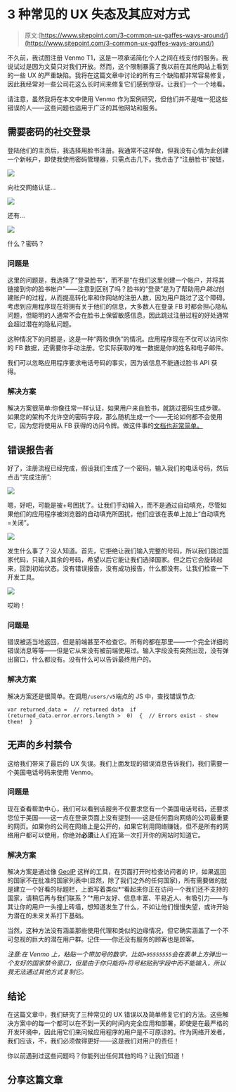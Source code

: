 # 3 种常见的 UX 失态及其应对方式

> 原文:[https://www.sitepoint.com/3-common-ux-gaffes-ways-around/](https://www.sitepoint.com/3-common-ux-gaffes-ways-around/)

不久前，我试图注册 Venmo T1，这是一项承诺简化个人之间在线支付的服务。我说试过是因为文莫只对我们开放。然而，这个限制暴露了我以前在其他网站上看到的一些 UX 的严重缺陷。我将在这篇文章中讨论的所有三个缺陷都非常容易修复，因此我经常对一些公司花这么长时间来修复它们感到惊讶。让我们一个一个地看。

请注意，虽然我将在本文中使用 Venmo 作为案例研究，但他们并不是唯一犯这些错误的人——这些问题也适用于广泛的其他网站和服务。

## 需要密码的社交登录

登陆他们的主页后，我选择用脸书注册。我通常不这样做，但我没有心情为此创建一个新帐户，即使我使用密码管理器，只需点击几下。我点击了“注册脸书”按钮，

![](../Images/c73a15785edd05a14a0adc7b0963cd0d.png)

向社交网络认证…

![](../Images/1b462d09a1fae215f3924d861061f4b7.png)

还有…

![](../Images/b05210c6da65224a282e18e538b00b46.png)

什么？密码？

### 问题是

这里的问题是，我选择了“登录脸书”，而不是“在我们这里创建一个帐户，并将其链接到你的脸书帐户”——注意到区别了吗？脸书的“登录”是为了帮助用户*跳过*创建账户的过程，从而提高转化率和你网站的注册人数，因为用户跳过了这个障碍。考虑到应用程序现在将拥有关于他们的信息，大多数人在登录 FB 时都会担心隐私问题，但聪明的人通常不会在脸书上保留敏感信息，因此跳过注册过程的好处通常会超过潜在的隐私问题。

这种情况下的问题是，这是一种“两败俱伤”的情况。应用程序现在不仅可以访问你的 FB 数据，还需要你手动注册。它实际获取的唯一数据是你的姓名和电子邮件。

我们可以忽略应用程序要求电话号码的事实，因为该信息不能通过脸书 API 获得。

### 解决方案

解决方案很简单:你像往常一样认证，如果用户来自脸书，就跳过密码生成步骤。如果您的架构不允许空的密码字段，那么随机生成一个——无论如何都不会使用它，因为您将使用从 FB 获得的访问令牌。做这件事的[文档也非常简单。](https://developers.facebook.com/docs/facebook-login/login-flow-for-web/v2.2)

## 错误报告者

好了，注册流程已经完成，假设我们生成了一个密码，输入我们的电话号码，然后点击“完成注册”:

![](../Images/9ab1573ee6ef861a328d1f2c5769e77c.png)

嗯，好吧，可能是被+号困扰了。让我们手动输入，而不是通过自动填充，尽管如果他们的应用程序被浏览器的自动填充所困扰，他们应该在表单上加上“自动填充=关闭”。

![](../Images/57e0dee8f3db7b816d0cd2a9ae3d25d5.png)

发生什么事了？没人知道。首先，它拒绝让我们输入完整的号码，所以我们跳过国家代码，只输入其余的号码，希望以后它能让我们选择国家。但之后它会旋转起来，回到初始状态。没有错误报告，没有成功报告，什么都没有。让我们检查一下开发工具。

![](../Images/fe490ee5d25093bfe32bcdb5f47d224f.png)

哎哟！

### 问题是

错误被适当地返回，但是前端甚至不检查它。所有的都在那里——一个完全详细的错误消息等等——但是它从来没有被前端使用过。输入字段没有突然出现，没有弹出窗口，什么都没有。没有什么可以告诉最终用户的。

### 解决方案

解决方案还是很简单。在调用`/users/v5`端点的 JS 中，查找错误节点:

```
var returned_data =  // returned data  if  (returned_data.error.errors.length >  0)  {  // Errors exist - show them!  }
```

## 无声的乡村禁令

这给我们带来了最后的 UX 失误。我们上面发现的错误消息告诉我们，我们需要一个美国电话号码来使用 Venmo。

### 问题是

现在查看帮助中心，我们可以看到该服务不仅要求您有一个美国电话号码，还要求您位于美国——这一点在登录页面上没有提到——这是任何面向网络的公司最重要的网页。如果你的公司在网络上是公开的，如果它利用网络赚钱，但不是所有的网络用户都可以使用，你绝对**必须**让人们在第一次打开你的网站时知道它。

### 解决方案

解决方案是通过像 [GeoIP](http://dev.maxmind.com/geoip/geoip2/javascript/) 这样的工具，在页面打开时检查访问者的 IP，如果返回的国家不在批准的国家列表中(显然，除了我们之外的任何国家)，所有需要做的就是建立一个好看的标题栏，上面写着类似*“看起来你正在访问一个我们还不支持的国家，请稍后再与我们联系？”*用户友好、信息丰富、平易近人、有吸引力——与其让你的用户一头撞上砖墙，想知道发生了什么，不如让他们慢慢失望，或许开始为潜在的未来关系打下基础。

当然，这种方法没有涵盖那些使用代理和类似的边缘情况，但它确实涵盖了一个不可忽视的巨大的潜在用户群。记住——你还没有服务的顾客也是顾客。

*注意:在 Venmo 上，粘贴一个带加号的数字，比如`+95555555`会在表单上方弹出一个友好的国家禁令窗口，但是由于你只能将`+`符号粘贴到字段中而不能输入，所以我无法通过其他方式复制它。*

## 结论

在这篇文章中，我们研究了三种常见的 UX 错误以及简单修复它们的方法。这些解决方案中的每一个都可以在不到一天的时间内完全应用和部署，即使是在最严格的开发环境中，因此用它们来问候应用程序的用户是不可原谅的。作为网络开发者，我们应该，不，我们必须做得更好——这是我们对用户的责任！

你以前遇到过这些问题吗？你能列出任何其他的吗？让我们知道！

## 分享这篇文章